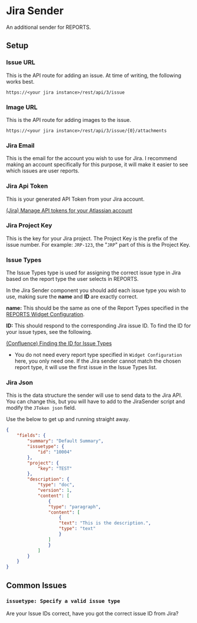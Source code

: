 
# Jira Sender

An additional sender for REPORTS.

## Setup

### Issue URL
This is the API route for adding an issue.  At time of writing, the following works best.
```http
https://<your jira instance>/rest/api/3/issue
```

### Image URL
This is the API route for adding images to the issue.
```http
https://<your jira instance>/rest/api/3/issue/{0}/attachments
```

### Jira Email
This is the email for the account you wish to use for Jira.  I recommend making an account specifically for this purpose, it will make it easier to see which issues are user reports.

### Jira Api Token
This is your generated API Token from your Jira account.

[(Jira) Manage API tokens for your Atlassian account](https://support.atlassian.com/atlassian-account/docs/manage-api-tokens-for-your-atlassian-account/)


### Jira Project Key

This is the key for your Jira project. The Project Key is the prefix of the issue number.  For example: `JRP-123`, the "`JRP`" part of this is the Project Key.

### Issue Types
The Issue Types type is used for assigning the correct issue type in Jira based on the report type the user selects in REPORTS.

In the Jira Sender component you should add each issue type you wish to use, making sure the **name** and **ID** are exactly correct.

**name:** This should be the same as one of the Report Types specified in the [REPORTS Widget Configuration](https://github.com/emanzione/REPORTS/wiki/Getting-Started#basic-configuration).


**ID:** This should respond to the corresponding Jira issue ID.  To find the ID for your issue types, see the following.

[(Confluence) Finding the ID for Issue Types](https://confluence.atlassian.com/jirakb/finding-the-id-for-issue-types-646186508.html)

* You do not need every report type specified in `Widget Configuration` here, you only need one.  If the Jira sender cannot match the chosen report type, it will use the first issue in the Issue Types list.

### Jira Json

This is the data structure the sender will use to send data to the Jira API.  You can change this, but you will have to add to the JiraSender script and modify the `JToken json` field. 

Use the below to get up and running straight away.

```json
{
    "fields": {
        "summary": "Default Summary",
        "issuetype": {
            "id": "10004"
        },
        "project": {
            "key": "TEST"
        },
        "description": {
            "type": "doc",
            "version": 1,
            "content": [
                {
                "type": "paragraph",
                "content": [
                    {
                    "text": "This is the description.",
                    "type": "text"
                    }
                ]
                }
            ]
        }
    }
}

```

## Common Issues
### `issuetype: Specify a valid issue type`

Are your Issue IDs correct, have you got the correct issue ID from Jira?